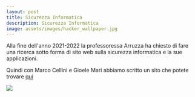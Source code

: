 ```yaml
---
layout: post
title: Sicurezza Informatica
description: Sicurezza Informatica
image: assets/images/hacker_wallpaper.jpg
---
```


Alla fine dell'anno 2021-2022 la professoressa Arruzza ha chiesto di fare una ricerca sotto forma di sito web sulla sicurezza informatica e la sue applicazioni.

Quindi con Marco Cellini e Gioele Mari abbiamo scritto un sito che potete trovare <a href="https://ed-civica.vercel.app/">qui</a>

<img src="/Portfolio/assets/images/sito_screen.png"/>
